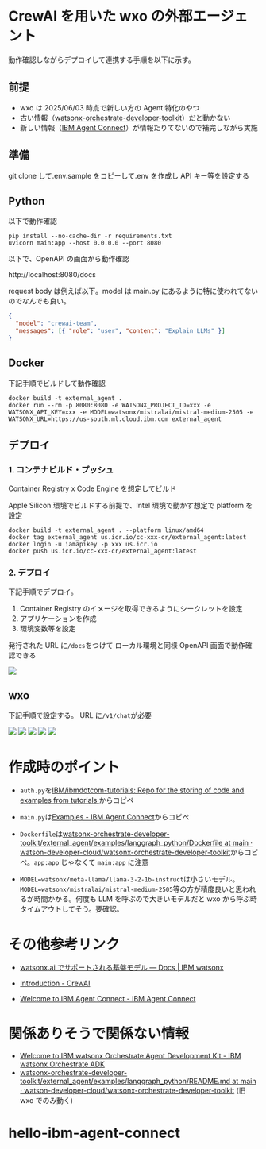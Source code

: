 # CrewAI を用いた wxo の外部エージェント

動作確認しながらデプロイして連携する手順を以下に示す。

## 前提

- wxo は 2025/06/03 時点で新しい方の Agent 特化のやつ
- 古い情報（[watsonx-orchestrate-developer-toolkit](https://github.com/watson-developer-cloud/watsonx-orchestrate-developer-toolkit/blob/main/external_agent/examples/langgraph_python/README.md)）だと動かない
- 新しい情報（[IBM Agent Connect](https://connect.watson-orchestrate.ibm.com/introduction)）が情報たりてないので補完しながら実施

## 準備

git clone して.env.sample をコピーして.env を作成し API キー等を設定する

## Python

以下で動作確認

```
pip install --no-cache-dir -r requirements.txt
uvicorn main:app --host 0.0.0.0 --port 8080
```

以下で、OpenAPI の画面から動作確認

http://localhost:8080/docs

request body は例えば以下。model は main.py にあるように特に使われてないのでなんでも良い。

```json
{
  "model": "crewai-team",
  "messages": [{ "role": "user", "content": "Explain LLMs" }]
}
```

## Docker

下記手順でビルドして動作確認

```
docker build -t external_agent .
docker run --rm -p 8080:8080 -e WATSONX_PROJECT_ID=xxx -e WATSONX_API_KEY=xxx -e MODEL=watsonx/mistralai/mistral-medium-2505 -e WATSONX_URL=https://us-south.ml.cloud.ibm.com external_agent
```

## デプロイ

### 1. コンテナビルド・プッシュ

Container Registry x Code Engine を想定してビルド

Apple Silicon 環境でビルドする前提で、Intel 環境で動かす想定で platform を設定

```
docker build -t external_agent . --platform linux/amd64
docker tag external_agent us.icr.io/cc-xxx-cr/external_agent:latest
docker login -u iamapikey -p xxx us.icr.io
docker push us.icr.io/cc-xxx-cr/external_agent:latest
```

### 2. デプロイ

下記手順でデプロイ。

1. Container Registry のイメージを取得できるようにシークレットを設定
2. アプリケーションを作成
3. 環境変数等を設定

発行された URL に`/docs`をつけて ローカル環境と同様 OpenAPI 画面で動作確認できる

![](images/2025-06-03-23-31-35.png)

## wxo

下記手順で設定する。
URL に`/v1/chat`が必要

![](images/2025-06-03-23-25-44.png)
![](images/2025-06-03-23-25-53.png)
![](images/2025-06-03-23-27-29.png)
![](images/2025-06-03-23-26-22.png)
![](images/2025-06-03-23-23-17.png)

# 作成時のポイント

- `auth.py`を[IBM/ibmdotcom-tutorials: Repo for the storing of code and examples from tutorials.](https://github.com/IBM/ibmdotcom-tutorials)からコピペ
- `main.py`は[Examples - IBM Agent Connect](https://connect.watson-orchestrate.ibm.com/examples)からコピペ
- `Dockerfile`は[watsonx-orchestrate-developer-toolkit/external_agent/examples/langgraph_python/Dockerfile at main · watson-developer-cloud/watsonx-orchestrate-developer-toolkit](https://github.com/watson-developer-cloud/watsonx-orchestrate-developer-toolkit/blob/main/external_agent/examples/langgraph_python/Dockerfile)からコピペ。`app:app` じゃなくて `main:app` に注意

- `MODEL=watsonx/meta-llama/llama-3-2-1b-instruct`は小さいモデル。`MODEL=watsonx/mistralai/mistral-medium-2505`等の方が精度良いと思われるが時間かかる。何度も LLM を呼ぶので大きいモデルだと wxo から呼ぶ時タイムアウトしてそう。要確認。

# その他参考リンク

- [watsonx.ai でサポートされる基盤モデル — Docs | IBM watsonx](https://dataplatform.cloud.ibm.com/docs/content/wsj/analyze-data/fm-models.html?context=wx&locale=ja)

- [Introduction - CrewAI](https://docs.crewai.com/introduction)
- [Welcome to IBM Agent Connect - IBM Agent Connect](https://connect.watson-orchestrate.ibm.com/introduction)

# 関係ありそうで関係ない情報

- [Welcome to IBM watsonx Orchestrate Agent Development Kit - IBM watsonx Orchestrate ADK](https://developer.watson-orchestrate.ibm.com/)
- [watsonx-orchestrate-developer-toolkit/external_agent/examples/langgraph_python/README.md at main · watson-developer-cloud/watsonx-orchestrate-developer-toolkit](https://github.com/watson-developer-cloud/watsonx-orchestrate-developer-toolkit/blob/main/external_agent/examples/langgraph_python/README.md) (旧 wxo でのみ動く)
# hello-ibm-agent-connect
